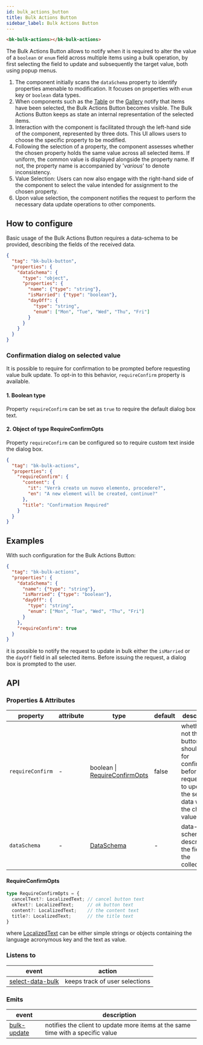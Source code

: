```yaml
---
id: bulk_actions_button
title: Bulk Actions Button
sidebar_label: Bulk Actions Button
---
```


<!--
WARNING: this file was automatically generated by Mia-Platform Doc Aggregator.
DO NOT MODIFY IT BY HAND.
Instead, modify the source file and run the aggregator to regenerate this file.
-->

<!--
WARNING:
This file is automatically generated. Please edit the 'README' file of the corresponding component and run `yarn copy:docs`
-->

[bk-table]: ./510_table.md
[bk-gallery]: ./360_gallery.md

[localized-text]: ../40_core_concepts.md#localization-and-i18n
[DataSchema]: ../30_page_layout.md#data-schema
[select-data-bulk]: ../70_events.md#select-data-bulk
[bulk-update]: ../70_events.md#bulk-update



```html
<bk-bulk-actions></bk-bulk-actions>
```

The Bulk Actions Button allows to notify when it is required to alter the value of a `boolean` or `enum` field across multiple items using a bulk operation, by first selecting the field to update and subsequently the target value, both using popup menus.

1. The component initially scans the `dataSchema` property to identify properties amenable to modification. It focuses on properties with `enum` key or `boolean` data types.
2. When components such as the [Table][bk-table] or the [Gallery][bk-gallery] notify that items have been selected, the Bulk Actions Button becomes visible. The Bulk Actions Button keeps as state an internal representation of the selected items.
3. Interaction with the component is facilitated through the left-hand side of the component, represented by three dots. This UI allows users to choose the specific property to be modified.
4. Following the selection of a property, the component assesses whether the chosen property holds the same value across all selected items. If uniform, the common value is displayed alongside the property name. If not, the property name is accompanied by '*various*' to denote inconsistency.
5. Value Selection: Users can now also engage with the right-hand side of the component to select the value intended for assignment to the chosen property.
6. Upon value selection, the component notifies the request to perform the necessary data update operations to other components.

## How to configure

Basic usage of the Bulk Actions Button requires a data-schema to be provided, describing the fields of the received data.

```json
{
  "tag": "bk-bulk-button",
  "properties": {
    "dataSchema": {
      "type": "object",
      "properties": {
        "name": {"type": "string"},
        "isMarried": {"type": "boolean"},
        "dayOff": {
          "type": "string",
          "enum": ["Mon", "Tue", "Wed", "Thu", "Fri"]
        }
      }
    }
  }
}
```


### Confirmation dialog on selected value

It is possible to require for confirmation to be prompted before requesting value bulk update. To opt-in to this behavior, `requireConfirm` property is available.

#### 1. Boolean type

Property `requireConfirm` can be set as `true` to require the default dialog box text.

#### 2. Object of type RequireConfirmOpts

Property `requireConfirm` can be configured so to require custom text inside the dialog box.

```json
{
  "tag": "bk-bulk-actions",
  "properties": {
    "requireConfirm": {
      "content": {
        "it": "Verrà creato un nuovo elemento, procedere?",
        "en": "A new element will be created, continue?"
      },
      "title": "Confirmation Required"
    }
  }
}
```

## Examples

With such configuration for the Bulk Actions Button:
```json
{
  "tag": "bk-bulk-actions",
  "properties": {
    "dataSchema": {
      "name": {"type": "string"},
      "isMarried": {"type": "boolean"},
      "dayOff": {
        "type": "string",
        "enum": ["Mon", "Tue", "Wed", "Thu", "Fri"]
      }
    },
    "requireConfirm": true
  }
}
```
it is possible to notify the request to update in bulk either the `isMarried` or the `dayOff` field in all selected items. Before issuing the request, a dialog box is prompted to the user.

## API

### Properties & Attributes

| property         | attribute | type                                                 | default | description                                                                                                                   |
| ---------------- | --------- | ---------------------------------------------------- | ------- | ----------------------------------------------------------------------------------------------------------------------------- |
| `requireConfirm` | -         | boolean \| [RequireConfirmOpts](#requireconfirmopts) | false   | whether or not the button should ask for confirmation before requesting to update all the selected data with the chosen value |
| `dataSchema`     | -         | [DataSchema][DataSchema]                             | -       | data-schema describing the fields of the collection                                                                           |

#### RequireConfirmOpts

```typescript
type RequireConfirmOpts = {
  cancelText?: LocalizedText; // cancel button text
  okText?: LocalizedText;     // ok button text
  content?: LocalizedText;    // the content text
  title?: LocalizedText;      // the title text
}
```

where [LocalizedText][localized-text] can be either simple strings or objects containing the language acronymous key and the text as value.

### Listens to

| event                                | action                         |
| ------------------------------------ | ------------------------------ |
| [select-data-bulk][select-data-bulk] | keeps track of user selections |

### Emits


| event                      | description                                                                     |
| -------------------------- | ------------------------------------------------------------------------------- |
| [bulk-update][bulk-update] | notifies the client to update more items at the same time with a specific value |
